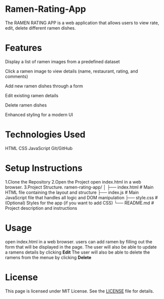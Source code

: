 # Ramen-Rating-App
The RAMEN RATING APP is a web application that allows users to view rate, edit, delete different ramen dishes.

# Features
Display a list of ramen images from a predefined dataset

Click a ramen image to view details (name, restaurant, rating, and comments)

Add new ramen dishes through a form

Edit existing ramen details

Delete ramen dishes

Enhanced styling for a modern UI

# Technologies Used
HTML
CSS
JavaScript
Git/GitHub

# Setup Instructions
1.Clone the Repository
2.Open the Project 
open index.html in a web browser.
3.Project Structure.
ramen-rating-app/
│
├── index.html        # Main HTML file containing the layout and structure
├── index.js          # Main JavaScript file that handles all logic and DOM manipulation
├── style.css         # (Optional) Styles for the app (if you want to add CSS)
└── README.md         # Project description and instructions 

# Usage
open index.html in a web browser.
users can add ramen by filling out the form that will be displayed in the page.
The user will also be able to update a ramens details by clicking **Edit** 
The user will also be able to delete the ramens from the menue by clicking **Delete**

# License
This page is licensed under MIT License. See the [LICENSE](https://github.com/1999272/Ramen-Rating-App/blob/main/LICENSE) file for details.


